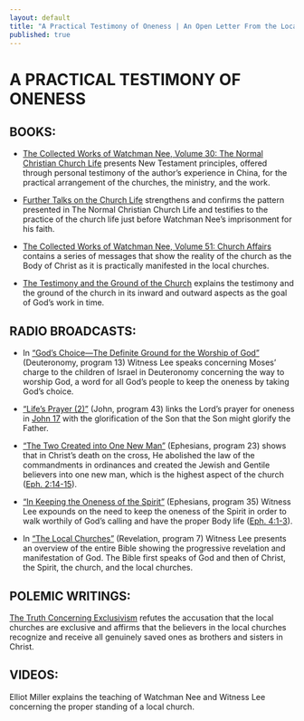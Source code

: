 ```yaml
---
layout: default
title: "A Practical Testimony of Oneness | An Open Letter From the Local Churches and Living Stream Ministry Concerning the Teachings of Witness Lee"
published: true
---
```


# A PRACTICAL TESTIMONY OF ONENESS

## BOOKS:

* [The Collected Works of Watchman Nee, Volume 30: The Normal Christian Church Life](http://www.ministrybooks.org/books.cfm?xid=VWFJBE5MIDZ15) presents New Testament principles, offered through personal testimony of the author’s experience in China, for the practical arrangement of the churches, the ministry, and the work.

* [Further Talks on the Church Life](http://www.ministrybooks.org/books.cfm?xid=ZCP2271T01R2L) strengthens and confirms the pattern presented in The Normal Christian Church Life and testifies to the practice of the church life just before Watchman Nee’s imprisonment for his faith.

* [The Collected Works of Watchman Nee, Volume 51: Church Affairs](http://www.ministrybooks.org/books.cfm?xid=0JIN4WZWXHE2T) contains a series of messages that show the reality of the church as the Body of Christ as it is practically manifested in the local churches.

* [The Testimony and the Ground of the Church](http://www.ministrybooks.org/books.cfm?xid=MZAJ4N8RI4KZ9) explains the testimony and the ground of the church in its inward and outward aspects as the goal of God’s work in time.

## RADIO BROADCASTS:

* In [“God’s Choice—The Definite Ground for the Worship of God”](http://www.lsmradio.com/audio/mp3-files/Deuteronomy/Deut_13.mp3) (Deuteronomy, program 13) Witness Lee speaks concerning Moses’ charge to the children of Israel in Deuteronomy concerning the way to worship God, a word for all God’s people to keep the oneness by taking God’s choice.

* [“Life’s Prayer (2)”](http://www.lsmradio.com/audio/mp3-files/John/John_43.mp3) (John, program 43) links the Lord’s prayer for oneness in [John 17](http://online.recoveryversion.org/BibleChapters.asp?fcid=85&lcid=85) with the glorification of the Son that the Son might glorify the Father.

* [“The Two Created into One New Man”](http://www.lsmradio.com/audio/mp3-files/Ephesians/Eph_23.mp3) (Ephesians, program 23) shows that in Christ’s death on the cross, He abolished the law of the commandments in ordinances and created the Jewish and Gentile believers into one new man, which is the highest aspect of the church ([Eph. 2:14-15](http://online.recoveryversion.org/bibleverses.asp?fvid=6099&lvid=6100)).

* [“In Keeping the Oneness of the Spirit”](http://www.lsmradio.com/audio/mp3-files/Ephesians/Eph_35.mp3) (Ephesians, program 35) Witness Lee expounds on the need to keep the oneness of the Spirit in order to walk worthily of God’s calling and have the proper Body life ([Eph. 4:1-3](http://online.recoveryversion.org/bibleverses.asp?fvid=6129&lvid=6131)).

* In [“The Local Churches”](http://www.lsmradio.com/audio/mp3-files/Revelation/Rev_07.mp3) (Revelation, program 7) Witness Lee presents an overview of the entire Bible showing the progressive revelation and manifestation of God. The Bible first speaks of God and then of Christ, the Spirit, the church, and the local churches.

## POLEMIC WRITINGS:

[The Truth Concerning Exclusivism](http://www.contendingforthefaith.org/responses/booklets/exclusivism.html) refutes the accusation that the local churches are exclusive and affirms that the believers in the local churches recognize and receive all genuinely saved ones as brothers and sisters in Christ.

## VIDEOS:

Elliot Miller explains the teaching of Watchman Nee and Witness Lee concerning the proper standing of a local church.
